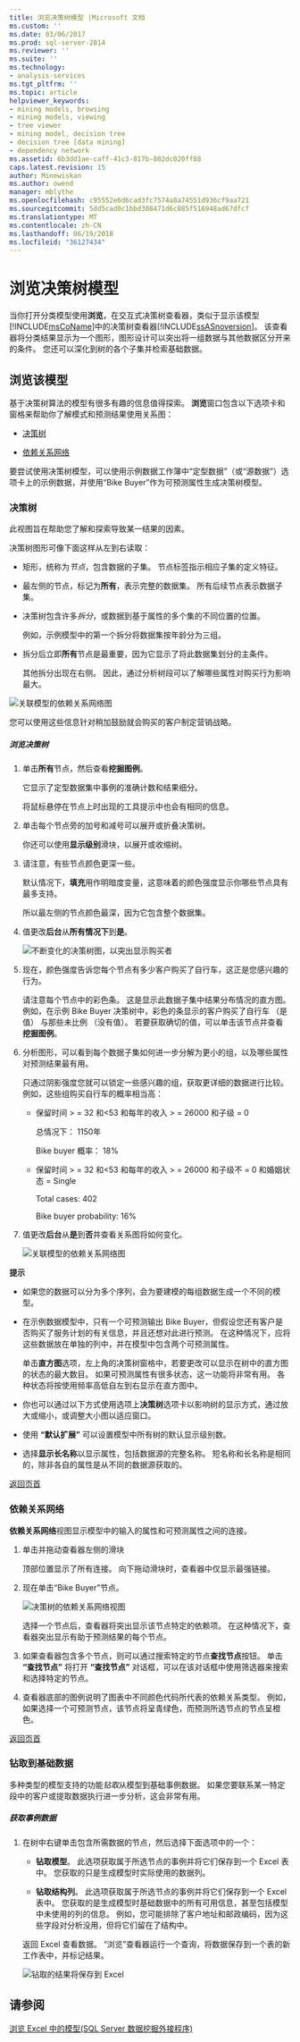 ```yaml
---
title: 浏览决策树模型 |Microsoft 文档
ms.custom: ''
ms.date: 03/06/2017
ms.prod: sql-server-2014
ms.reviewer: ''
ms.suite: ''
ms.technology:
- analysis-services
ms.tgt_pltfrm: ''
ms.topic: article
helpviewer_keywords:
- mining models, browsing
- mining models, viewing
- tree viewer
- mining model, decision tree
- decision tree [data mining]
- dependency network
ms.assetid: 6b3dd1ae-caff-41c3-817b-802dc020ff88
caps.latest.revision: 15
author: Minewiskan
ms.author: owend
manager: mblythe
ms.openlocfilehash: c95552e6d6cad3fc7574a8a74551d936cf9aa721
ms.sourcegitcommit: 5dd5cad0c1bbd308471d6c885f516948ad67dfcf
ms.translationtype: MT
ms.contentlocale: zh-CN
ms.lasthandoff: 06/19/2018
ms.locfileid: "36127434"
---
```

# <a name="browsing-a-decision-trees-model"></a>浏览决策树模型
  当你打开分类模型使用**浏览**，在交互式决策树查看器，类似于显示该模型[!INCLUDE[msCoName](../includes/msconame-md.md)]中的决策树查看器[!INCLUDE[ssASnoversion](../includes/ssasnoversion-md.md)]。 该查看器将分类结果显示为一个图形，图形设计可以突出将一组数据与其他数据区分开来的条件。 您还可以深化到树的各个子集并检索基础数据。  
  
##  <a name="bkmk_Top"></a> 浏览该模型  
 基于决策树算法的模型有很多有趣的信息值得探索。 **浏览**窗口包含以下选项卡和窗格来帮助你了解模式和预测结果使用关系图：  
  
-   [决策树](#BKMK_DecisionTree)  
  
-   [依赖关系网络](#BKMK_DNetwork)  
  
 要尝试使用决策树模型，可以使用示例数据工作簿中“定型数据”（或“源数据”）选项卡上的示例数据，并使用“Bike Buyer”作为可预测属性生成决策树模型。  
  
###  <a name="BKMK_DecisionTree"></a> 决策树  
 此视图旨在帮助您了解和探索导致某一结果的因素。  
  
 决策树图形可像下面这样从左到右读取：  
  
-   矩形，统称为*节点*，包含数据的子集。 节点标签指示相应子集的定义特征。  
  
-   最左侧的节点，标记为**所有**，表示完整的数据集。 所有后续节点表示数据子集。  
  
-   决策树包含许多*拆分*，或数据到基于属性的多个集的不同位置的位置。  
  
     例如，示例模型中的第一个拆分将数据集按年龄分为三组。  
  
-   拆分后立即**所有**节点是最重要，因为它显示了将此数据集划分的主条件。  
  
     其他拆分出现在右侧。 因此，通过分析树段可以了解哪些属性对购买行为影响最大。  
  
 ![关联模型的依赖关系网络图](media/dm13-dec-tree-split-definition.gif "关联模型的依赖关系网络图")  
  
 您可以使用这些信息针对稍加鼓励就会购买的客户制定营销战略。  
  
##### <a name="explore-the-decision-tree"></a>浏览决策树  
  
1.  单击**所有**节点，然后查看**挖掘图例**。  
  
     它显示了定型数据集中事例的准确计数和结果细分。  
  
     将鼠标悬停在节点上时出现的工具提示中也会有相同的信息。  
  
2.  单击每个节点旁的加号和减号可以展开或折叠决策树。  
  
     你还可以使用**显示级别**滑块，以展开或收缩树。  
  
3.  请注意，有些节点颜色更深一些。  
  
     默认情况下，**填充**用作明暗度变量，这意味着的颜色强度显示你哪些节点具有最多支持。  
  
     所以最左侧的节点颜色最深，因为它包含整个数据集。  
  
4.  值更改**后台**从**所有情况下**到**是**。  
  
     ![不断变化的决策树图，以突出显示购买者](media/dm13-dectreeshadedbuyer.gif "更改决策树图，以突出显示购买者")  
  
5.  现在，颜色强度告诉您每个节点有多少客户购买了自行车，这正是您感兴趣的行为。  
  
     请注意每个节点中的彩色条。 这是显示此数据子集中结果分布情况的直方图。 例如，在示例 Bike Buyer 决策树中，彩色的条显示的客户购买了自行车 （是值） 与那些未比例 （没有值）。 若要获取确切的值，可以单击该节点并查看**挖掘图例**。  
  
6.  分析图形，可以看到每个数据子集如何进一步分解为更小的组，以及哪些属性对预测结果最有用。  
  
     只通过阴影强度您就可以锁定一些感兴趣的组，获取更详细的数据进行比较。 例如，这些组购买自行车的概率相当高：  
  
    -   保留时间 > = 32 和\<53 和每年的收入 > = 26000 和子级 = 0  
  
         总情况下： 1150年  
  
         Bike buyer 概率： 18%  
  
    -   保留时间 > = 32 和\<53 和每年的收入 > = 26000 和子级不 = 0 和婚姻状态 = Single  
  
         Total cases: 402  
  
         Bike buyer probability: 16%  
  
7.  值更改**后台**从**是**到**否**并查看关系图将如何变化。  
  
     ![关联模型的依赖关系网络图](media/dm13-dec-tree-background-no.gif "关联模型的依赖关系网络图")  
  
 **提示**  
  
-   如果您的数据可以分为多个序列，会为要建模的每组数据生成一个不同的模型。  
  
-   在示例数据模型中，只有一个可预测输出 Bike Buyer，但假设您还有客户是否购买了服务计划的有关信息，并且还想对此进行预测。 在这种情况下，应将这些数据放在单独的列中，并在模型中包含两个可预测属性。  
  
     单击**直方图**选项，左上角的决策树窗格中，若要更改可以显示在树中的直方图的状态的最大数目。 如果可预测属性有很多状态，这一功能将非常有用。 各种状态将按使用频率高低自左到右显示在直方图中。  
  
-   你也可以通过以下方式使用选项上**决策树**选项卡以影响树的显示方式，通过放大或缩小，或调整大小图以适应窗口。  
  
-   使用 **“默认扩展”** 可以设置模型中所有树的默认显示级别数。  
  
-   选择**显示长名称**以显示属性，包括数据源的完整名称。 短名称和长名称是相同的，除非各自的属性是从不同的数据源获取的。  
  
 [返回页首](#bkmk_Top)  
  
###  <a name="BKMK_DNetwork"></a> 依赖关系网络  
 **依赖关系网络**视图显示模型中的输入的属性和可预测属性之间的连接。  
  
1.  单击并拖动查看器左侧的滑块  
  
     顶部位置显示了所有连接。 向下拖动滑块时，查看器中仅显示最强链接。  
  
2.  现在单击“Bike Buyer”节点。  
  
     ![决策树的依赖关系网络视图](media/dm13-dectree-depnet.gif "决策树的依赖关系网络视图")  
  
     选择一个节点后，查看器将突出显示该节点特定的依赖项。 在这种情况下，查看器突出显示有助于预测结果的每个节点。  
  
3.  如果查看器包含多个节点，则可以通过搜索特定的节点**查找节点**按钮。 单击 **“查找节点”** 将打开 **“查找节点”** 对话框，可以在该对话框中使用筛选器来搜索和选择特定的节点。  
  
4.  查看器底部的图例说明了图表中不同颜色代码所代表的依赖关系类型。 例如，如果选择一个可预测节点，该节点将呈青绿色，而预测所选节点的节点呈橙色。  
  
 [返回页首](#bkmk_Top)  
  
### <a name="drill-through-to-underlying-data"></a>钻取到基础数据  
 多种类型的模型支持的功能*钻取*从模型到基础事例数据。 如果您要联系某一特定段中的客户或提取数据执行进一步分析，这会非常有用。  
  
##### <a name="get-case-data"></a>获取事例数据  
  
1.  在树中右键单击包含所需数据的节点，然后选择下面选项中的一个：  
  
    -   **钻取模型**。 此选项获取属于所选节点的事例并将它们保存到一个 Excel 表中。 您获取的只是生成模型时实际使用的数据列。  
  
    -   **钻取结构列**。 此选项获取属于所选节点的事例并将它们保存到一个 Excel 表中。 您获取的是生成模型时基础数据中的所有可用信息，甚至包括模型中未使用的列的信息。 例如，您可能排除了客户地址和邮政编码，因为这些字段对分析没用，但将它们留在了结构中。  
  
     返回 Excel 查看数据。 “浏览”查看器运行一个查询，将数据保存到一个表的新工作表中，并标记结果。  
  
     ![钻取的结果将保存到 Excel](media/dm13-dectree-drillthroughresults.gif "钻取的结果将保存到 Excel")  
  
## <a name="see-also"></a>请参阅  
 [浏览 Excel 中的模型&#40;SQL Server 数据挖掘外接程序&#41;](browsing-models-in-excel-sql-server-data-mining-add-ins.md)  
  
  